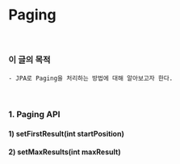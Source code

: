 # Paging
<br/>

### 이 글의 목적
    - JPA로 Paging을 처리하는 방법에 대해 알아보고자 한다.
<br/>

### 1. Paging API

#### 1) setFirstResult(int startPosition)

#### 2) setMaxResults(int maxResult)

